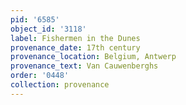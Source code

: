 ```yaml
---
pid: '6585'
object_id: '3118'
label: Fishermen in the Dunes
provenance_date: 17th century
provenance_location: Belgium, Antwerp
provenance_text: Van Cauwenberghs
order: '0448'
collection: provenance
---
```

